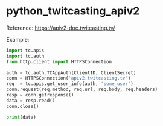 # python_twitcasting_apiv2
Reference: https://apiv2-doc.twitcasting.tv/

Example:
```python
import tc.apis
import tc.auth
from http.client import HTTPSConnection

auth = tc.auth.TCAppAuth(ClientID, ClientSecret)
conn = HTTPSConnection('apiv2.twitcasting.tv')
req  = tc.apis.get_user_info(auth, 'some_user')
conn.request(req.method, req.url, req.body, req.headers)
resp = conn.getresponse()
data = resp.read()
conn.close()

print(data)
```
